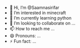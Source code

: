 - 👋 Hi, I’m @Saamnasirifar
- 👀 I’m interested in minecraft
- 🌱 I’m currently learning python
- 💞️ I’m looking to collaborate on ...
- 📫 How to reach me ...
- 😄 Pronouns: ...
- ⚡ Fun fact: ...

<!---
Saamnasirifar/Saamnasirifar is a ✨ special ✨ repository because its `README.md` (this file) appears on your GitHub profile.
You can click the Preview link to take a look at your changes.
--->
